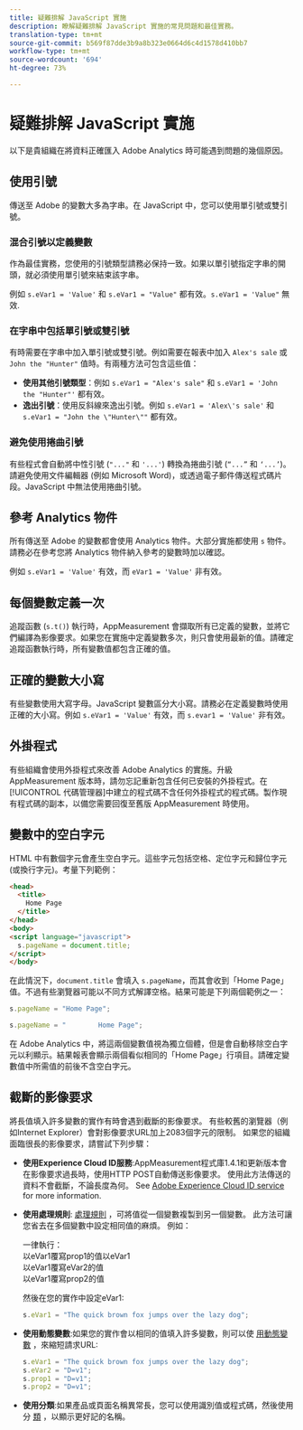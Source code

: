 ```yaml
---
title: 疑難排解 JavaScript 實施
description: 瞭解疑難排解 JavaScript 實施的常見問題和最佳實務。
translation-type: tm+mt
source-git-commit: b569f87dde3b9a8b323e0664d6c4d1578d410bb7
workflow-type: tm+mt
source-wordcount: '694'
ht-degree: 73%

---
```



# 疑難排解 JavaScript 實施

以下是貴組織在將資料正確匯入 Adobe Analytics 時可能遇到問題的幾個原因。

## 使用引號

傳送至 Adobe 的變數大多為字串。在 JavaScript 中，您可以使用單引號或雙引號。

### 混合引號以定義變數

作為最佳實務，您使用的引號類型請務必保持一致。如果以單引號指定字串的開頭，就必須使用單引號來結束該字串。

例如 `s.eVar1 = 'Value'` 和 `s.eVar1 = "Value"` 都有效。`s.eVar1 = 'Value"` 無效.

### 在字串中包括單引號或雙引號

有時需要在字串中加入單引號或雙引號。例如需要在報表中加入 `Alex's sale` 或 `John the "Hunter"` 值時。有兩種方法可包含這些值：

* **使用其他引號類型**：例如 `s.eVar1 = "Alex's sale"` 和 `s.eVar1 = 'John the "Hunter"'` 都有效。
* **逸出引號**：使用反斜線來逸出引號。例如 `s.eVar1 = 'Alex\'s sale'` 和 `s.eVar1 = "John the \"Hunter\""` 都有效。

### 避免使用捲曲引號

有些程式會自動將中性引號 (`"..."` 和 `'...'`) 轉換為捲曲引號 (`“...”` 和 `‘...’`)。請避免使用文件編輯器 (例如 Microsoft Word)，或透過電子郵件傳送程式碼片段。JavaScript 中無法使用捲曲引號。

## 參考 Analytics 物件

所有傳送至 Adobe 的變數都會使用 Analytics 物件。大部分實施都使用 `s` 物件。請務必在參考您將 Analytics 物件納入參考的變數時加以確認。

例如 `s.eVar1 = 'Value'` 有效，而 `eVar1 = 'Value'` 非有效。

## 每個變數定義一次

追蹤函數 (`s.t()`) 執行時，AppMeasurement 會擷取所有已定義的變數，並將它們編譯為影像要求。如果您在實施中定義變數多次，則只會使用最新的值。請確定追蹤函數執行時，所有變數值都包含正確的值。

## 正確的變數大小寫

有些變數使用大寫字母。JavaScript 變數區分大小寫。請務必在定義變數時使用正確的大小寫。例如 `s.eVar1 = 'Value'` 有效，而 `s.evar1 = 'Value'` 非有效。

## 外掛程式

有些組織會使用外掛程式來改善 Adobe Analytics 的實施。升級 AppMeasurement 版本時，請勿忘記重新包含任何已安裝的外掛程式。在[!UICONTROL 代碼管理器]中建立的程式碼不含任何外掛程式的程式碼。製作現有程式碼的副本，以備您需要回復至舊版 AppMeasurement 時使用。

## 變數中的空白字元

HTML 中有數個字元會產生空白字元。這些字元包括空格、定位字元和歸位字元 (或換行字元)。考量下列範例：

```html
<head>
  <title>
    Home Page
  </title>
</head>
<body>
<script language="javascript">
  s.pageName = document.title;
</script>
</body>
```

在此情況下，`document.title` 會填入 `s.pageName`，而其會收到「Home Page」值。不過有些瀏覽器可能以不同方式解譯空格。結果可能是下列兩個範例之一：

```js
s.pageName = "Home Page";
```

```js
s.pageName = "        Home Page";
```

在 Adobe Analytics 中，將這兩個變數值視為獨立個體，但是會自動移除空白字元以利顯示。結果報表會顯示兩個看似相同的「Home Page」行項目。請確定變數值中所需值的前後不含空白字元。

## 截斷的影像要求

將長值填入許多變數的實作有時會遇到截斷的影像要求。 有些較舊的瀏覽器（例如Internet Explorer）會對影像要求URL加上2083個字元的限制。 如果您的組織面臨很長的影像要求，請嘗試下列步驟：

* **使用Experience Cloud ID服務**:AppMeasurement程式庫1.4.1和更新版本會在影像要求過長時，使用HTTP POST自動傳送影像要求。 使用此方法傳送的資料不會截斷，不論長度為何。 See [Adobe Experience Cloud ID service](https://docs.adobe.com/content/help/zh-Hant/id-service/using/home.html) for more information.
* **使用處理規則**: [處理規則](/help/admin/admin/c-processing-rules/processing-rules.md) ，可將值從一個變數複製到另一個變數。 此方法可讓您省去在多個變數中設定相同值的麻煩。 例如：

   一律執行：<br>以eVar1覆寫prop1的值以eVar1<br>以eVar1覆寫eVar2的值<br>以eVar1覆寫prop2的值<br>

   然後在您的實作中設定eVar1:

   ```js
   s.eVar1 = "The quick brown fox jumps over the lazy dog";
   ```

* **使用動態變數**:如果您的實作會以相同的值填入許多變數，則可以使 [用動態變數](/help/implement/vars/page-vars/dynamic-variables.md) ，來縮短請求URL:

   ```js
   s.eVar1 = "The quick brown fox jumps over the lazy dog";
   s.eVar2 = "D=v1";
   s.prop1 = "D=v1";
   s.prop2 = "D=v1";
   ```

* **使用分類**:如果產品或頁面名稱異常長，您可以使用識別值或程式碼，然後使用分 [類](/help/components/classifications/c-classifications.md) ，以顯示更好記的名稱。
